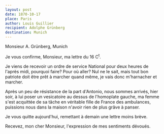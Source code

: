 ```yaml
---
layout: post
date: 1870-10-17
place: Paris
author: Louis Guillier
recipient: Adolphe Grünberg
destination: Munich
---
```


Monsieur A. Grünberg, Munich


Je vous confirme, Monsieur, ma lettre du 16 C<sup>t</sup>.

Je viens de recevoir un ordre de service National pour deux heures de l'après
midi, pourquoi faire? Pour où aller? Nul ne le sait, mais tout bon patriote
doit être prêt à marcher quand même, je vais donc m'harnacher et marcher.

Après un peu de résistance de la part d'Antonio, nous sommes arrivés, hier
soir, à lui poser un vesicatoire au dessus de l'homoplate gauche, ma femme
s'est acquittée de sa tâche en véritable fille de France des ambulances,
puissions nous dans la maison n'avoir rien de plus grâve à panser.

Je vous quitte aujourd'hui, remettant à demain une lettre moins brève.

Recevez, mon cher Monsieur, l'expression de mes sentiments dévoués.

